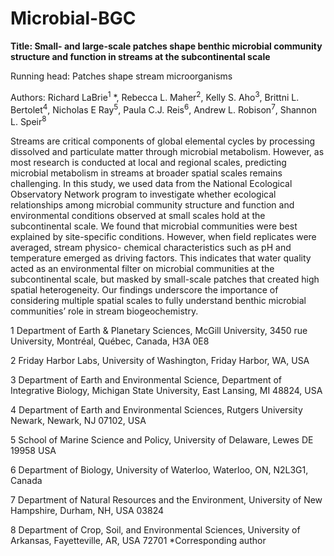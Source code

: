 # Microbial-BGC

****Title: Small- and large-scale patches shape benthic microbial
community structure and function in streams at the subcontinental
scale****

Running head: Patches shape stream microorganisms

Authors: Richard LaBrie<sup>1</sup> *, Rebecca L. Maher<sup>2</sup>, Kelly S. Aho<sup>3</sup>, Brittni L. Bertolet<sup>4</sup>, Nicholas E Ray<sup>5</sup>,
Paula C.J. Reis<sup>6</sup>, Andrew L. Robison<sup>7</sup>, Shannon L. Speir<sup>8</sup>

Streams are critical components of global elemental cycles by processing dissolved and
particulate matter through microbial metabolism. However, as most research is conducted at
local and regional scales, predicting microbial metabolism in streams at broader spatial scales
remains challenging. In this study, we used data from the National Ecological Observatory
Network program to investigate whether ecological relationships among microbial
community structure and function and environmental conditions observed at small scales
hold at the subcontinental scale. We found that microbial communities were best explained
by site-specific conditions. However, when field replicates were averaged, stream physico-
chemical characteristics such as pH and temperature emerged as driving factors. This
indicates that water quality acted as an environmental filter on microbial communities at the
subcontinental scale, but masked by small-scale patches that created high spatial
heterogeneity. Our findings underscore the importance of considering multiple spatial scales
to fully understand benthic microbial communities’ role in stream biogeochemistry.

1 Department of Earth &amp; Planetary Sciences, McGill University, 3450 rue University,
Montréal, Québec, Canada, H3A 0E8

2 Friday Harbor Labs, University of Washington, Friday Harbor, WA, USA

3 Department of Earth and Environmental Science, Department of Integrative Biology,
Michigan State University, East Lansing, MI 48824, USA

4 Department of Earth and Environmental Sciences, Rutgers University Newark, Newark, NJ
07102, USA

5 School of Marine Science and Policy, University of Delaware, Lewes DE 19958 USA

6 Department of Biology, University of Waterloo, Waterloo, ON, N2L3G1, Canada

7 Department of Natural Resources and the Environment, University of New Hampshire,
Durham, NH, USA 03824

8 Department of Crop, Soil, and Environmental Sciences, University of Arkansas, Fayetteville,
AR, USA 72701
*Corresponding author
